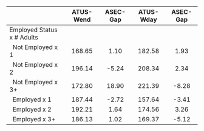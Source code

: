 
|                      |    ATUS-Wend |     ASEC-Gap |    ATUS-Wday |     ASEC-Gap |
| -------------------- | :----------: | :----------: | :----------: | :----------: |
| Employed Status x # Adults |              |              |              |              |
| &nbsp;&nbsp;Not Employed x 1 |       168.65 |         1.10 |       182.58 |         1.93 |
| &nbsp;&nbsp;Not Employed x 2 |       196.14 |        -5.24 |       208.34 |         2.34 |
| &nbsp;&nbsp;Not Employed x 3+ |       172.80 |        18.90 |       221.39 |        -8.28 |
| &nbsp;&nbsp;Employed x 1 |       187.44 |        -2.72 |       157.64 |        -3.41 |
| &nbsp;&nbsp;Employed x 2 |       192.21 |         1.64 |       174.56 |         3.26 |
| &nbsp;&nbsp;Employed x 3+ |       186.13 |         1.02 |       169.37 |        -5.12 |

